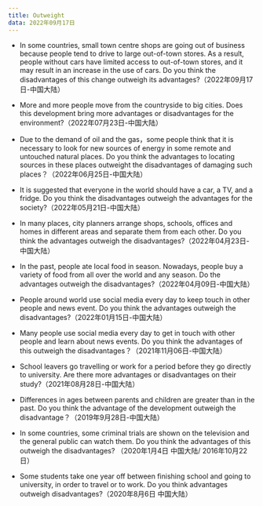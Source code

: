```yaml
---
title: Outweight
data: 2022年09月17日
---
```


- In some countries, small town centre shops are going out of business because people tend to drive to large out-of-town stores. As a result, people without cars have limited access to out-of-town stores, and it may result in an increase in the use of cars. Do you think the disadvantages of this change outweigh its advantages?（2022年09月17日-中国大陆）


- More and more people move from the countryside to big cities. Does this development bring more advantages or disadvantages for the environment?（2022年07月23日-中国大陆）
 

- Due to the demand of oil and the gas，some people think that it is necessary to look for new sources of energy in some remote and untouched natural places. Do you think the advantages to locating sources in these places outweight the disadvantages of damaging such places？（2022年06月25日-中国大陆）
 

- It is suggested that everyone in the world should have a car, a TV, and a fridge. Do you think the disadvantages outweigh the advantages for the society?（2022年05月21日-中国大陆）


- In many places, city planners arrange shops, schools, offices and homes in different areas and separate them from each other. Do you think the advantages outweigh the disadvantages?（2022年04月23日-中国大陆）


- In the past, people ate local food in season. Nowadays, people buy a variety of food from all over the world and any season. Do the advantages outweigh the disadvantages?（2022年04月09日-中国大陆）


- People around world use social media every day to keep touch in other people and news event. Do you think the advantages outweigh the disadvantages?（2022年01月15日-中国大陆）


- Many people use social media every day to get in touch with other people and learn about news events. Do you think the advantages of this outweigh the disadvantages？（2021年11月06日-中国大陆）


- School leavers go travelling or work for a period before they go directly to university. Are there more advantages or disadvantages on their study?（2021年08月28日-中国大陆）

<!-- more -->
- Differences in ages between parents and children are greater than in the past. Do you think the advantage of the development outweigh the disadvantage？（2019年9月28日-中国大陆）


- In some countries, some criminal trials are shown on the television and the general public can watch them. Do you think the advantages of this outweigh the disadvantages? （2020年1月4日 中国大陆/ 2016年10月22日）


- Some students take one year off between finishing school and going to university, in order to travel or to work. Do you think advantages outweigh disadvantages?（2020年8月6日 中国大陆）
